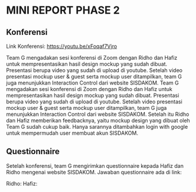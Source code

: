 # MINI REPORT PHASE 2

## Konferensi

Link Konferensi: https://youtu.be/xFoqaf7Vjro

Team G mengadakan sesi konferensi di Zoom dengan Ridho dan Hafiz untuk mempresentasikan hasil design mockup yang sudah dibuat. Presentasi berupa video yang sudah di upload di youtube. Setelah video presentasi mockup user & guest serta mockup user ditampilkan, team G juga menunjukkan Interaction Control dari website SISDAKOM. Team G mengadakan sesi konferensi di Zoom dengan Ridho dan Hafiz untuk mempresentasikan hasil design mockup yang sudah dibuat. Presentasi berupa video yang sudah di upload di youtube. Setelah video presentasi mockup user & guest serta mockup user ditampilkan, team G juga menunjukkan Interaction Control dari website SISDAKOM. Setelah itu Ridho dan Hafiz memberikan feedbacknya, yaitu mockup design yang dibuat oleh Team G sudah cukup baik. Hanya sarannya ditambahkan login with google untuk mempermudah user membuat akun SISDAKOM.


## Questionnaire

Setelah konferensi, team G mengirimkan questionnaire kepada Hafiz dan Ridho mengenai website SISDAKOM. Jawaban questionnaire ada di link:

Ridho:
Hafiz:

